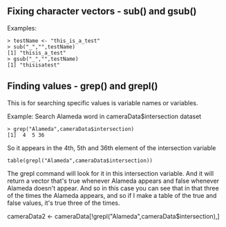 ## Fixing character vectors - sub() and gsub()
Examples:
```[javascript]
> testName <- "this_is_a_test"
> sub("_","",testName)
[1] "thisis_a_test"
> gsub("_","",testName)
[1] "thisisatest"
```

## Finding values - grep() and grepl()
This is for searching specific values is variable names or variables.

Example: Search Alameda word in cameraData$intersection dataset
```[javascript]
> grep("Alameda",cameraData$intersection)
[1]  4  5 36
```
So it appears in the 4th, 5th and 36th element of the intersection variable


```[javascript]
table(grepl("Alameda",cameraData$intersection))
```
The grepl command will look for it in this intersection variable. And it will return a vector that's true whenever Alameda appears and false whenever Alameda doesn't appear. And so in this case you can see that in that three of the times the Alameda appears, and so if I make a table of the true and false values, it's true three of the times. 

cameraData2 <- cameraData[!grepl("Alameda",cameraData$intersection),]
